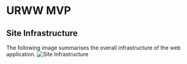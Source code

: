 # URWW MVP

## Site Infrastructure
The following image summarises the overall infrastructure of the web application.
![Site Infrastructure](https://github.com/ZhiYuanWPF/URWW-MVP/blob/main/Site%20Infra.png)